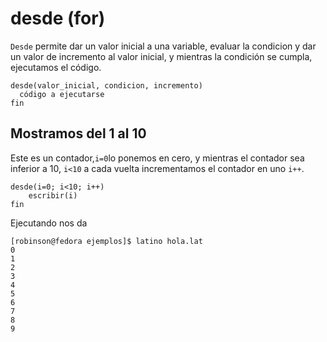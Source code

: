 # desde \(for\)

`Desde` permite dar un valor inicial a una variable, evaluar la condicion y dar un valor de incremento al valor inicial, y mientras la condición se cumpla, ejecutamos el código.

```text
desde(valor_inicial, condicion, incremento)
  código a ejecutarse
fin
```

## Mostramos del 1 al 10

Este es un contador,`i=0`lo ponemos en cero, y mientras el contador sea inferior a 10, `i<10` a cada vuelta incrementamos el contador en uno `i++`.

```text
desde(i=0; i<10; i++)
    escribir(i)
fin
```

Ejecutando nos da

```text
[robinson@fedora ejemplos]$ latino hola.lat 
0
1
2
3
4
5
6
7
8
9
```

